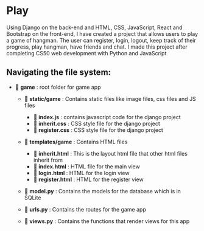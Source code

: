 # Play 
Using Django on the back-end and HTML, CSS, JavaScript, React and Bootstrap on the front-end, I have created a project that allows users to play a game of hangman. The user can register, login, logout, keep track of their progress, play hangman, have friends and chat. I made this project after completing CS50 web development with Python and JavaScript

## Navigating the file system: 
   - :open_file_folder: **game** : root folder for game app
      -  :open_file_folder: **static/game** : Contains static files like image files, css files and JS files
           -   :open_file_folder: **index.js** : contains javascript code for the django project 
           -   :open_file_folder: **inherit.css** : CSS style file for the django project 
           -   :open_file_folder: **register.css** : CSS style file for the django project 
      
      -  :open_file_folder: **templates/game** : Contains HTML  files 
           - :open_file_folder: **inherit.html** : This is the layout html file that other html files inherit from 
           - :open_file_folder: **index.html** : HTML file for the main view 
           - :open_file_folder: **login.html** : HTML for the login view 
           - :open_file_folder: **register.html** : HTML for the register view 
      
      -  :open_file_folder: **model.py** : Contains the models for the database which is in SQLite 
      
      -  :open_file_folder: **urls.py** : Contains the routes for the game app 

      -  :open_file_folder: **views.py** : Contains the functions that render views for this app 
      
   

